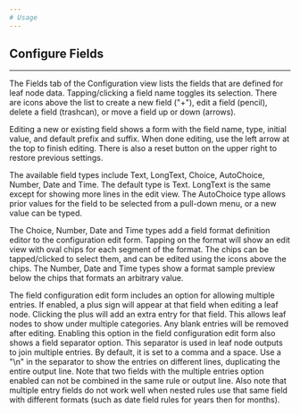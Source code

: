```yaml
---
# Usage
---
```

## Configure Fields
---

The Fields tab of the Configuration view lists the fields that are defined for
leaf node data.  Tapping/clicking a field name toggles its selection.  There are
icons above the list to create a new field ("+"), edit a field (pencil), delete
a field (trashcan), or move a field up or down (arrows).

Editing a new or existing field shows a form with the field name, type, initial
value, and default prefix and suffix.  When done editing, use the  left arrow at
the top to finish editing.  There is also a reset button on the upper right to
restore previous settings.

The available field types include Text, LongText, Choice, AutoChoice, Number,
Date and Time.  The default type is Text.  LongText is the same except for
showing more lines in the edit view.  The AutoChoice type allows prior values
for the field to be selected from a pull-down menu, or a new value can be typed.

The Choice, Number, Date and Time types add a field format definition editor to
the configuration edit form.  Tapping on the format will show an edit view with
oval chips for each segment of the format.  The chips can be tapped/clicked to
select them, and can be edited using the icons above the chips.  The Number,
Date and Time types show a format sample preview below the chips that formats an
arbitrary value.

The field configuration edit form includes an option for allowing multiple
entries.  If enabled, a plus sign will appear at that field when editing a leaf
node.  Clicking the plus will add an extra entry for that field.  This allows
leaf nodes to show under multiple categories.  Any blank entries will be removed
after editing.  Enabling this option in the field configuration edit form also
shows a field separator option.  This separator is used in leaf node outputs to
join multiple entries.  By default, it is set to a comma and a space.  Use a
"\n" in the separator to show the entries on different lines, duplicating the
entire output line.  Note that two fields with the multiple entries option
enabled can not be combined in the same rule or output line. Also note that
multiple entry fields do not work well when nested rules use that same field
with different formats (such as date field rules for years then for months).
